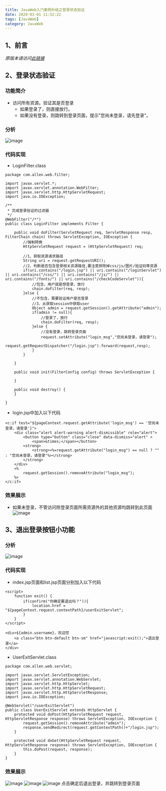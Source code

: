 ```yaml
---
title: JavaWeb入门案例升级之登录状态验证
date: 2020-03-01 11:52:22
tags: [JavaWeb]
category: JavaWeb
---
```

## 1、前言
*原版本请访问[此链接](https://blog.csdn.net/qq_34504626/article/details/104571195)*
## 2、登录状态验证
### 功能简介
* 访问所有资源。验证其是否登录
	* 如果登录了，则直接放行。
	* 如果没有登录，则跳转到登录页面，提示"您尚未登录，请先登录"。

### 分析
![image](JavaWeb入门案例升级之登录状态验证/6.png)

### 代码实现
* LoginFilter.class
```
package com.allen.web.filter;

import javax.servlet.*;
import javax.servlet.annotation.WebFilter;
import javax.servlet.http.HttpServletRequest;
import java.io.IOException;

/**
 * 完成登录验证的过滤器
 */
@WebFilter("/*")
public class LoginFilter implements Filter {

    public void doFilter(ServletRequest req, ServletResponse resp, FilterChain chain) throws ServletException, IOException {
        //强制转换
        HttpServletRequest request = (HttpServletRequest) req;

        //1、获取资源请求路径
        String uri = request.getRequestURI();
        //2、判断是否包含登录相关资源路径,要注意排除掉css/js/图片/验证码等资源
        if(uri.contains("/login.jsp") || uri.contains("/loginServlet") || uri.contains("/css/") || uri.contains("/js/") || uri.contains("/fonts/") || uri.contains("/checkCodeServlet")){
            //包含，用户就是想登录，放行
            chain.doFilter(req, resp);
        }else {
            //不包含，需要验证用户是否登录
            //3、从获取session中获取user
            Object admin = request.getSession().getAttribute("admin");
            if(admin != null){
                //登录了，放行
                chain.doFilter(req, resp);
            }else {
                //没有登录，跳转登录页面
                request.setAttribute("login_msg","您尚未登录，请登录");
                request.getRequestDispatcher("/login.jsp").forward(request,resp);
            }
        }

    }

    public void init(FilterConfig config) throws ServletException {

    }

    public void destroy() {
    }

}

```
* login.jsp中加入以下代码
```
<c:if test="${pageContext.request.getAttribute('login_msg') == '您尚未登录，请登录'}">
    <div class="alert alert-warning alert-dismissible" role="alert">
        <button type="button" class="close" data-dismiss="alert" >
            <span>&times;</span></button>
        <strong>
            <strong><%=request.getAttribute("login_msg") == null ? "" : "您尚未登录，请登录"%></strong>
        </strong>
    </div>
    <%
        request.getSession().removeAttribute("login_msg");
    %>
</c:if>
```
### 效果展示
* 如果未登录，不管访问除登录页面所需资源外的其他资源均跳转到此页面
![image](JavaWeb入门案例升级之登录状态验证/1.png)

## 3、退出登录按钮小功能
### 分析
![image](JavaWeb入门案例升级之登录状态验证/5.png)

### 代码实现
* index.jsp页面和list.jsp页面分别加入以下代码
```
<script>
    function exit() {
        if(confirm("你确定要退出吗？")){
            location.href = "${pageContext.request.contextPath}/userExitServlet";
        }
    }
</script>

<div>${admin.username}，欢迎您
    <a class="btn btn-default btn-sm" href="javascript:exit();">退出登录</a>
</div>
```
* UserExitServlet.class
```
package com.allen.web.servlet;

import javax.servlet.ServletException;
import javax.servlet.annotation.WebServlet;
import javax.servlet.http.HttpServlet;
import javax.servlet.http.HttpServletRequest;
import javax.servlet.http.HttpServletResponse;
import java.io.IOException;

@WebServlet("/userExitServlet")
public class UserExitServlet extends HttpServlet {
    protected void doPost(HttpServletRequest request, HttpServletResponse response) throws ServletException, IOException {
        request.getSession().removeAttribute("admin");
        response.sendRedirect(request.getContextPath()+"/login.jsp");
    }

    protected void doGet(HttpServletRequest request, HttpServletResponse response) throws ServletException, IOException {
        this.doPost(request, response);
    }
}
```

### 效果展示
![image](JavaWeb入门案例升级之登录状态验证/2.png)
![image](JavaWeb入门案例升级之登录状态验证/3.png)
![image](JavaWeb入门案例升级之登录状态验证/4.png)
点击确定后退出登录，并跳转到登录页面